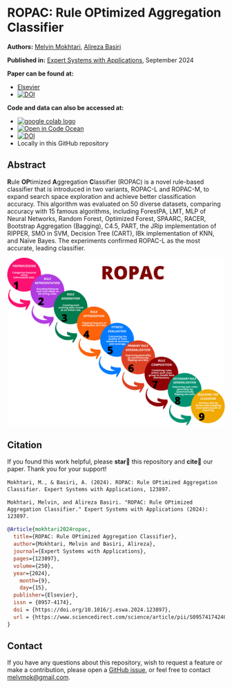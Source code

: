 # ROPAC: **R**ule **OP**timized **A**ggregation **C**lassifier

**Authors:** [Melvin Mokhtari](https://melmo.ir/), [Alireza Basiri](https://basiri.iut.ac.ir/)

**Published in:** [Expert Systems with Applications](https://www.sciencedirect.com/journal/expert-systems-with-applications), September 2024

**Paper can be found at:**
- [Elsevier](https://www.sciencedirect.com/science/article/abs/pii/S0957417424007632?via%3Dihub)
- [![DOI](https://img.shields.io/badge/DOI-10.1016/j.eswa.2024.123897-blue)](https://doi.org/10.1016/j.eswa.2024.123897)

**Code and data can also be accessed at:**
- <a href="https://colab.research.google.com/drive/1KrBPTdyYXqQqEslnS5UJ1oKho8sDfODJ?usp=sharing"><img src="https://colab.research.google.com/assets/colab-badge.svg" alt="google colab logo"></a>
- [![Open in Code Ocean](https://codeocean.com/codeocean-assets/badge/open-in-code-ocean.svg)](https://codeocean.com/capsule/2356040/tree)
- [![DOI](https://img.shields.io/badge/DOI-10.24433/CO.7399708.v2-blue)](https://doi.org/10.24433/CO.7399708.v2)
- Locally in this GitHub repository

## Abstract
**R**ule **OP**timized **A**ggregation **C**lassifier (ROPAC) is a novel rule-based classifier that is introduced in two variants, ROPAC-L and ROPAC-M, to expand search space exploration and achieve better classification accuracy. This algorithm was evaluated on 50 diverse datasets, comparing accuracy with 15 famous algorithms, including ForestPA, LMT, MLP of Neural Networks, Random Forest, Optimized Forest, SPAARC, RACER, Bootstrap Aggregation (Bagging), C4.5, PART, the JRip implementation of RIPPER, SMO in SVM, Decision Tree (CART), IBk implementation of KNN, and Naïve Bayes. The experiments confirmed ROPAC-L as the most accurate, leading classifier.

![](https://github.com/MelvinMo/ROPAC-Rule-OPtimized-Aggregation-Classifier/blob/main/ROPAC_FlowDiagram.png)

## Citation
If you found this work helpful, please **star🌟** this repository and **cite📑** our paper. Thank you for your support!

```APA
Mokhtari, M., & Basiri, A. (2024). ROPAC: Rule OPtimized Aggregation Classifier. Expert Systems with Applications, 123897.
```
```MLA
Mokhtari, Melvin, and Alireza Basiri. "ROPAC: Rule OPtimized Aggregation Classifier." Expert Systems with Applications (2024): 123897.
```

```BibTeX
@Article{mokhtari2024ropac,
  title={ROPAC: Rule OPtimized Aggregation Classifier},
  author={Mokhtari, Melvin and Basiri, Alireza},
  journal={Expert Systems with Applications},
  pages={123897},
  volume={250},
  year={2024},
	month={9},
	day={15},
  publisher={Elsevier},
  issn = {0957-4174},
  doi = {https://doi.org/10.1016/j.eswa.2024.123897},
  url = {https://www.sciencedirect.com/science/article/pii/S0957417424007632},
}
```

## Contact
If you have any questions about this repository, wish to request a feature or make a contribution, please open a [GitHub issue](https://github.com/MelvinMo/ROPAC-Rule-OPtimized-Aggregation-Classifier/issues), or feel free to contact [melvmok@gmail.com](mailto:melvmok@gmail.com).
